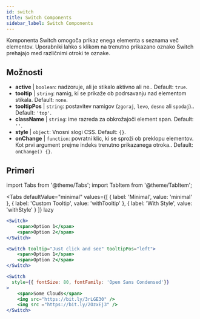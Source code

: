 ```yaml
---
id: switch
title: Switch Components
sidebar_label: Switch Components
---
```


Komponenta Switch omogoča prikaz enega elementa s seznama več elementov. Uporabniki lahko s klikom na trenutno prikazano oznako Switch prehajajo med različnimi otroki te oznake.

## Možnosti

* __active__ | `boolean`: nadzoruje, ali je stikalo aktivno ali ne.. Default: `true`.
* __tooltip__ | `string`: namig, ki se prikaže ob podrsavanju nad elementom stikala. Default: `none`.
* __tooltipPos__ | `string`: postavitev namigov (`zgoraj`, `levo`, `desno` ali `spodaj`).. Default: `'top'`.
* __className__ | `string`: ime razreda za obkrožajoči element span. Default: `''`.
* __style__ | `object`: Vnosni slogi CSS. Default: `{}`.
* __onChange__ | `function`: povratni klic, ki se sproži ob preklopu elementov. Kot prvi argument prejme indeks trenutno prikazanega otroka.. Default: `onChange() {}`.


## Primeri

import Tabs from '@theme/Tabs';
import TabItem from '@theme/TabItem';

<Tabs
    defaultValue="minimal"
    values={[
        { label: 'Minimal', value: 'minimal' },
        { label: 'Custom Tooltip', value: 'withTooltip' },
        { label: 'With Style', value: 'withStyle' }
    ]}
    lazy
>

<TabItem value="minimal">

```jsx live
<Switch>
    <span>Option 1</span>
    <span>Option 2</span>
</Switch>
```

</TabItem>

<TabItem value="withTooltip">

```jsx live
<Switch tooltip="Just click and see" tooltipPos="left">
    <span>Option 1</span>
    <span>Option 2</span>
</Switch>
```

</TabItem>

<TabItem value="withStyle">

```jsx live
<Switch  
  style={{ fontSize: 80, fontFamily: 'Open Sans Condensed'}} 
>
    <span>Some Clouds</span>
    <img src="https://bit.ly/3rLGE30" />
    <img src ="https://bit.ly/2OzxEj3" />
</Switch>
```

</TabItem>

</Tabs>
